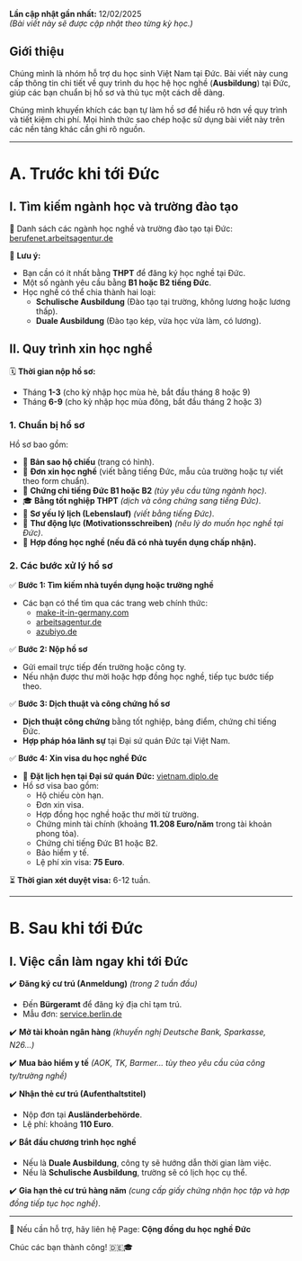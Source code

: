 
**Lần cập nhật gần nhất:** 12/02/2025  
_(Bài viết này sẽ được cập nhật theo từng kỳ học.)_

## **Giới thiệu**

Chúng mình là nhóm hỗ trợ du học sinh Việt Nam tại Đức. Bài viết này cung cấp thông tin chi tiết về quy trình du học hệ học nghề (**Ausbildung**) tại Đức, giúp các bạn chuẩn bị hồ sơ và thủ tục một cách dễ dàng.

Chúng mình khuyến khích các bạn tự làm hồ sơ để hiểu rõ hơn về quy trình và tiết kiệm chi phí. Mọi hình thức sao chép hoặc sử dụng bài viết này trên các nền tảng khác cần ghi rõ nguồn.

---

# **A. Trước khi tới Đức**

## **I. Tìm kiếm ngành học và trường đào tạo**

🔗 Danh sách các ngành học nghề và trường đào tạo tại Đức: [berufenet.arbeitsagentur.de](https://berufenet.arbeitsagentur.de/)

📌 **Lưu ý:**

- Bạn cần có ít nhất bằng **THPT** để đăng ký học nghề tại Đức.
- Một số ngành yêu cầu bằng **B1 hoặc B2 tiếng Đức**.
- Học nghề có thể chia thành hai loại:
    - **Schulische Ausbildung** (Đào tạo tại trường, không lương hoặc lương thấp).
    - **Duale Ausbildung** (Đào tạo kép, vừa học vừa làm, có lương).

## **II. Quy trình xin học nghề**

🗓 **Thời gian nộp hồ sơ:**

- Tháng **1-3** (cho kỳ nhập học mùa hè, bắt đầu tháng 8 hoặc 9)
- Tháng **6-9** (cho kỳ nhập học mùa đông, bắt đầu tháng 2 hoặc 3)

### **1. Chuẩn bị hồ sơ**

Hồ sơ bao gồm:

- 📄 **Bản sao hộ chiếu** (trang có hình).
- 📝 **Đơn xin học nghề** (viết bằng tiếng Đức, mẫu của trường hoặc tự viết theo form chuẩn).
- 📜 **Chứng chỉ tiếng Đức B1 hoặc B2** _(tùy yêu cầu từng ngành học)_.
- 🎓 **Bằng tốt nghiệp THPT** _(dịch và công chứng sang tiếng Đức)_.
- 📃 **Sơ yếu lý lịch (Lebenslauf)** _(viết bằng tiếng Đức)_.
- 📩 **Thư động lực (Motivationsschreiben)** _(nêu lý do muốn học nghề tại Đức)_.
- 💼 **Hợp đồng học nghề (nếu đã có nhà tuyển dụng chấp nhận).**

### **2. Các bước xử lý hồ sơ**

✅ **Bước 1: Tìm kiếm nhà tuyển dụng hoặc trường nghề**

- Các bạn có thể tìm qua các trang web chính thức:
    - [make-it-in-germany.com](https://www.make-it-in-germany.com/)
    - [arbeitsagentur.de](https://www.arbeitsagentur.de/)
    - [azubiyo.de](https://www.azubiyo.de/)

✅ **Bước 2: Nộp hồ sơ**

- Gửi email trực tiếp đến trường hoặc công ty.
- Nếu nhận được thư mời hoặc hợp đồng học nghề, tiếp tục bước tiếp theo.

✅ **Bước 3: Dịch thuật và công chứng hồ sơ**

- **Dịch thuật công chứng** bằng tốt nghiệp, bảng điểm, chứng chỉ tiếng Đức.
- **Hợp pháp hóa lãnh sự** tại Đại sứ quán Đức tại Việt Nam.

✅ **Bước 4: Xin visa du học nghề Đức**

- 📅 **Đặt lịch hẹn tại Đại sứ quán Đức:** [vietnam.diplo.de](https://vietnam.diplo.de/)
- Hồ sơ visa bao gồm:
    - Hộ chiếu còn hạn.
    - Đơn xin visa.
    - Hợp đồng học nghề hoặc thư mời từ trường.
    - Chứng minh tài chính (khoảng **11.208 Euro/năm** trong tài khoản phong tỏa).
    - Chứng chỉ tiếng Đức B1 hoặc B2.
    - Bảo hiểm y tế.
    - Lệ phí xin visa: **75 Euro**.

⏳ **Thời gian xét duyệt visa:** 6-12 tuần.

---

# **B. Sau khi tới Đức**

## **I. Việc cần làm ngay khi tới Đức**

✔️ **Đăng ký cư trú (Anmeldung)** _(trong 2 tuần đầu)_

- Đến **Bürgeramt** để đăng ký địa chỉ tạm trú.
- Mẫu đơn: [service.berlin.de](https://service.berlin.de/)

✔️ **Mở tài khoản ngân hàng** _(khuyến nghị Deutsche Bank, Sparkasse, N26...)_

✔️ **Mua bảo hiểm y tế** _(AOK, TK, Barmer... tùy theo yêu cầu của công ty/trường nghề)_

✔️ **Nhận thẻ cư trú (Aufenthaltstitel)**

- Nộp đơn tại **Ausländerbehörde**.
- Lệ phí: khoảng **110 Euro**.

✔️ **Bắt đầu chương trình học nghề**

- Nếu là **Duale Ausbildung**, công ty sẽ hướng dẫn thời gian làm việc.
- Nếu là **Schulische Ausbildung**, trường sẽ có lịch học cụ thể.

✔️ **Gia hạn thẻ cư trú hàng năm** _(cung cấp giấy chứng nhận học tập và hợp đồng tiếp tục học nghề)_.

---

💬 Nếu cần hỗ trợ, hãy liên hệ Page: **Cộng đồng du học nghề Đức**

Chúc các bạn thành công! 🇩🇪🎓